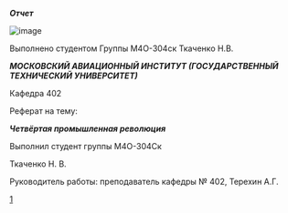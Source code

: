 ***Отчет***

![image](https://user-images.githubusercontent.com/76738799/103291361-95dff200-49fc-11eb-81ed-566b1ee5f044.png)

Выполнено студентом Группы М4О-304ск Ткаченко Н.В.

***МОСКОВСКИЙ АВИАЦИОННЫЙ ИНСТИТУТ (ГОСУДАРСТВЕННЫЙ ТЕХНИЧЕСКИЙ УНИВЕРСИТЕТ)***

Кафедра 402


						






Реферат на тему:

***Четвёртая промышленная революция***









Выполнил студент группы М4О-304Ск 

Ткаченко Н. В. 	

Руководитель работы: преподаватель кафедры № 402, Терехин А.Г.

 [1](https://github.com/slehernaf/4-industry/blob/gh-pages/Ткаченко%20НВ%20М4о304-ск%2C%20билет5.pdf)
